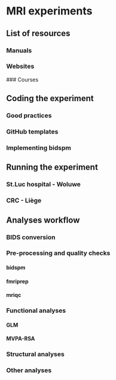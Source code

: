 # MRI experiments

## List of resources

### Manuals
### Websites
### Courses


## Coding the experiment

### Good practices
### GitHub templates
### Implementing bidspm


## Running the experiment

### St.Luc hospital - Woluwe
### CRC - Liège


## Analyses workflow

### BIDS conversion

### Pre-processing and quality checks
#### bidspm
#### fmriprep
#### mriqc

### Functional analyses 
#### GLM
#### MVPA-RSA

### Structural analyses

### Other analyses